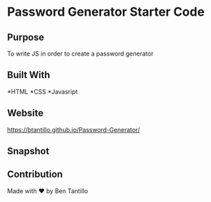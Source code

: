 # Password Generator Starter Code

## Purpose
To write JS in order to create a password generator 

## Built With 
*HTML
*CSS
*Javasript

## Website
https://btantillo.github.io/Password-Generator/

## Snapshot

## Contribution
Made with ❤️ by Ben Tantillo
